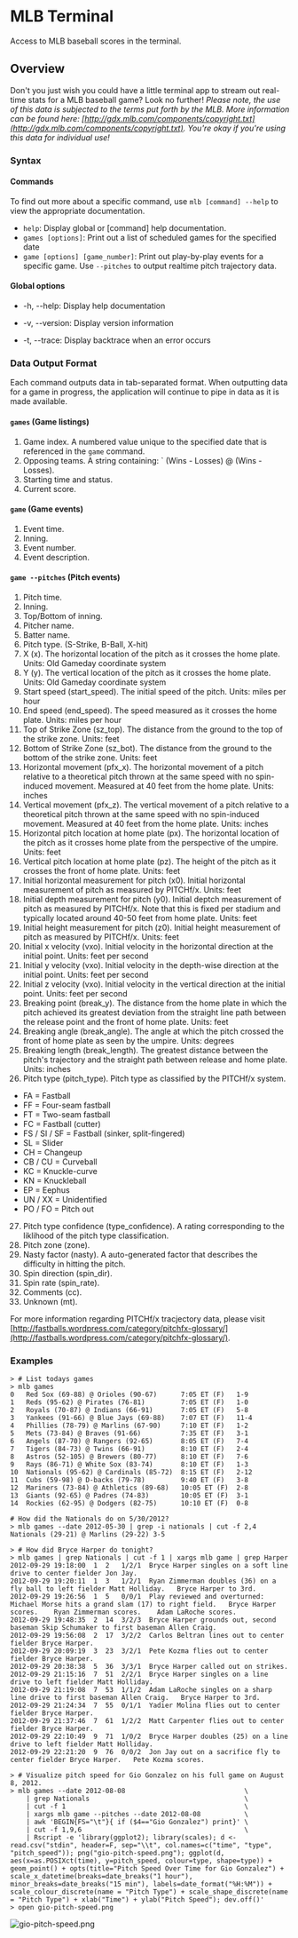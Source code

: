 # MLB Terminal

Access to MLB baseball scores in the terminal.

## Overview

Don't you just wish you could have a little terminal app to stream out real-time stats for a MLB baseball game? Look no further! _Please note, the use of this data is subjected to the terms put forth by the MLB. More information can be found here: [http://gdx.mlb.com/components/copyright.txt](http://gdx.mlb.com/components/copyright.txt). You're okay if you're using this data for individual use!_

### Syntax

#### Commands

To find out more about a specific command, use `mlb [command] --help` to view the appropriate documentation.

* `help`: Display global or [command] help documentation.
* `games [options]`: Print out a list of scheduled games for the specified date
* `game [options] [game_number]`: Print out play-by-play events for a specific game. Use `--pitches` to output realtime pitch trajectory data.

#### Global options

* -h, --help: Display help documentation

* -v, --version: Display version information

* -t, --trace: Display backtrace when an error occurs

### Data Output Format

Each command outputs data in tab-separated format. When outputting data for a game in progress, the application will continue to pipe in data as it is made available.

#### `games` (Game listings)

1. Game index. A numbered value unique to the specified date that is referenced in the `game` command.
2. Opposing teams. A string containing: `<Away Team> (Wins - Losses) @ <Home Team> (Wins - Losses).
3. Starting time and status.
4. Current score.

#### `game` (Game events)

1. Event time.
2. Inning.
3. Event number.
4. Event description.

#### `game --pitches` (Pitch events)

1. Pitch time.
2. Inning.
3. Top/Bottom of inning.
4. Pitcher name.
5. Batter name.
6. Pitch type. (S-Strike, B-Ball, X-hit)
7. X (x). The horizontal location of the pitch as it crosses the home plate. Units: Old Gameday coordinate system
8. Y (y). The vertical location of the pitch as it crosses the home plate. Units: Old Gameday coordinate system
9. Start speed (start_speed). The initial speed of the pitch. Units: miles per hour
10. End speed (end_speed). The speed measured as it crosses the home plate. Units: miles per hour
11. Top of Strike Zone (sz_top). The distance from the ground to the top of the strike zone. Units: feet
12. Bottom of Strike Zone (sz_bot). The distance from the ground to the bottom of the strike zone. Units: feet
13. Horizontal movement (pfx_x). The horizontal movement of a pitch relative to a theoretical pitch thrown at the same speed with no spin-induced movement. Measured at 40 feet from the home plate. Units: inches
14. Vertical movement (pfx_z). The vertical movement of a pitch relative to a theoretical pitch thrown at the same speed with no spin-induced movement. Measured at 40 feet from the home plate. Units: inches
15. Horizontal pitch location at home plate (px). The horizontal location of the pitch as it crosses home plate from the perspective of the umpire. Units: feet
16. Vertical pitch location at home plate (pz). The height of the pitch as it crosses the front of home plate. Units: feet
17. Initial horizontal measurement for pitch (x0). Initial horizontal measurement of pitch as measured by PITCHf/x. Units: feet
18. Initial depth measurement for pitch (y0). Initial deptch measurement of pitch as measured by PITCHf/x. Note that this is fixed per stadium and typically located around 40-50 feet from home plate. Units: feet
19. Initial height measurement for pitch (z0). Initial height measurement of pitch as measured by PITCHf/x. Units: feet
20. Initial x velocity (vxo). Initial velocity in the horizontal direction at the initial point. Units: feet per second
21. Initial y velocity (vxo). Initial velocity in the depth-wise direction at the initial point. Units: feet per second
22. Initial z velocity (vxo). Initial velocity in the vertical direction at the initial point. Units: feet per second
23. Breaking point (break_y). The distance from the home plate in which the pitch achieved its greatest deviation from the straight line path between the release point and the front of home plate. Units: feet
24. Breaking angle (break_angle). The angle at which the pitch crossed the front of home plate as seen by the umpire. Units: degrees
25. Breaking length (break_length). The greatest distance between the pitch's trajectory and the straight path between release and home plate. Units: inches
26. Pitch type (pitch_type). Pitch type as classified by the PITCHf/x system.
  * FA = Fastball
  * FF = Four-seam fastball
  * FT = Two-seam fastball
  * FC = Fastball (cutter)
  * FS / SI / SF = Fastball (sinker, split-fingered)
  * SL = Slider
  * CH = Changeup
  * CB / CU = Curveball
  * KC = Knuckle-curve
  * KN = Knuckleball
  * EP = Eephus
  * UN / XX = Unidentified
  * PO / FO = Pitch out
27. Pitch type confidence (type_confidence). A rating corresponding to the liklihood of the pitch type classification.
28. Pitch zone (zone).
29. Nasty factor (nasty). A auto-generated factor that describes the difficulty in hitting the pitch.
30. Spin direction (spin_dir).
31. Spin rate (spin_rate).
32. Comments (cc).
33. Unknown (mt).

For more information regarding PITCHf/x tracjectory data, please visit [http://fastballs.wordpress.com/category/pitchfx-glossary/](http://fastballs.wordpress.com/category/pitchfx-glossary/).

### Examples

    > # List todays games
    > mlb games
    0   Red Sox (69-88) @ Orioles (90-67)      7:05 ET (F)   1-9
    1   Reds (95-62) @ Pirates (76-81)         7:05 ET (F)   1-0
    2   Royals (70-87) @ Indians (66-91)       7:05 ET (F)   5-8
    3   Yankees (91-66) @ Blue Jays (69-88)    7:07 ET (F)   11-4
    4   Phillies (78-79) @ Marlins (67-90)     7:10 ET (F)   1-2
    5   Mets (73-84) @ Braves (91-66)          7:35 ET (F)   3-1
    6   Angels (87-70) @ Rangers (92-65)       8:05 ET (F)   7-4
    7   Tigers (84-73) @ Twins (66-91)         8:10 ET (F)   2-4
    8   Astros (52-105) @ Brewers (80-77)      8:10 ET (F)   7-6
    9   Rays (86-71) @ White Sox (83-74)       8:10 ET (F)   1-3
    10  Nationals (95-62) @ Cardinals (85-72)  8:15 ET (F)   2-12
    11  Cubs (59-98) @ D-backs (79-78)         9:40 ET (F)   3-8
    12  Mariners (73-84) @ Athletics (89-68)   10:05 ET (F)  2-8
    13  Giants (92-65) @ Padres (74-83)        10:05 ET (F)  3-1
    14  Rockies (62-95) @ Dodgers (82-75)      10:10 ET (F)  0-8

    # How did the Nationals do on 5/30/2012?
    > mlb games --date 2012-05-30 | grep -i nationals | cut -f 2,4
    Nationals (29-21) @ Marlins (29-22) 3-5

    > # How did Bryce Harper do tonight?
    > mlb games | grep Nationals | cut -f 1 | xargs mlb game | grep Harper
    2012-09-29 19:18:00  1  2   1/2/1  Bryce Harper singles on a soft line drive to center fielder Jon Jay.
    2012-09-29 19:20:11  1  3   1/2/1  Ryan Zimmerman doubles (36) on a fly ball to left fielder Matt Holliday.   Bryce Harper to 3rd.
    2012-09-29 19:26:56  1  5   0/0/1  Play reviewed and overturned: Michael Morse hits a grand slam (17) to right field.   Bryce Harper scores.    Ryan Zimmerman scores.    Adam LaRoche scores.
    2012-09-29 19:48:35  2  14  3/2/3  Bryce Harper grounds out, second baseman Skip Schumaker to first baseman Allen Craig.
    2012-09-29 19:56:08  2  17  3/2/2  Carlos Beltran lines out to center fielder Bryce Harper.
    2012-09-29 20:09:19  3  23  3/2/1  Pete Kozma flies out to center fielder Bryce Harper.
    2012-09-29 20:38:38  5  36  3/3/1  Bryce Harper called out on strikes.
    2012-09-29 21:15:16  7  51  2/2/1  Bryce Harper singles on a line drive to left fielder Matt Holliday.
    2012-09-29 21:19:08  7  53  1/1/2  Adam LaRoche singles on a sharp line drive to first baseman Allen Craig.   Bryce Harper to 3rd.
    2012-09-29 21:24:34  7  55  0/1/1  Yadier Molina flies out to center fielder Bryce Harper.
    2012-09-29 21:37:46  7  61  1/2/2  Matt Carpenter flies out to center fielder Bryce Harper.
    2012-09-29 22:10:49  9  71  1/0/2  Bryce Harper doubles (25) on a line drive to left fielder Matt Holliday.
    2012-09-29 22:21:20  9  76  0/0/2  Jon Jay out on a sacrifice fly to center fielder Bryce Harper.   Pete Kozma scores.

    > # Visualize pitch speed for Gio Gonzalez on his full game on August 8, 2012.
    > mlb games --date 2012-08-08                              \
        | grep Nationals                                       \
        | cut -f 1                                             \
        | xargs mlb game --pitches --date 2012-08-08           \
        | awk 'BEGIN{FS="\t"}{ if ($4=="Gio Gonzalez") print}' \
        | cut -f 1,9,6                                         \
        | Rscript -e 'library(ggplot2); library(scales); d <- read.csv("stdin", header=F, sep="\\t", col.names=c("time", "type", "pitch_speed")); png("gio-pitch-speed.png"); ggplot(d, aes(x=as.POSIXct(time), y=pitch_speed, colour=type, shape=type)) + geom_point() + opts(title="Pitch Speed Over Time for Gio Gonzalez") + scale_x_datetime(breaks=date_breaks("1 hour"), minor_breaks=date_breaks("15 min"), labels=date_format("%H:%M")) + scale_colour_discrete(name = "Pitch Type") + scale_shape_discrete(name = "Pitch Type") + xlab("Time") + ylab("Pitch Speed"); dev.off()'
    > open gio-pitch-speed.png
![gio-pitch-speed.png](http://i.imgur.com/WFw3J.png)
